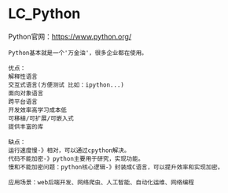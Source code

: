 # LC_Python
Python官网：https://www.python.org/
```
Python基本就是一个'万金油'，很多企业都在使用。

优点：
解释性语言
交互式语言(方便测试 比如：ipython...)
面向对象语言
跨平台语言
开发效率高学习成本低
可移植/可扩展/可嵌入式
提供丰富的库

缺点：
运行速度慢-》相对，可以通过cpython解决。
代码不能加密-》python主要用于研究，实现功能。
慢和不能加密问题：python核心逻辑-》封装成C语言，可以提升效率和实现加密。

应用场景：web后端开发、网络爬虫、人工智能、自动化运维、网络编程
```
